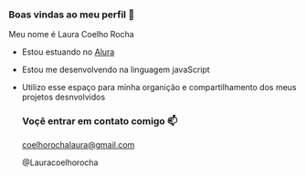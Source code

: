 ### Boas vindas ao meu perfil 💝

Meu nome é Laura Coelho Rocha 

- Estou estuando no [Alura](https://www.alura.com.br)
- Estou me desenvolvendo na linguagem javaScript
- Utilizo esse espaço para minha organição e compartilhamento dos meus projetos desnvolvidos

  ### Voçê entrar em contato comigo 📫

  coelhorochalaura@gmail.com

  @Lauracoelhorocha
